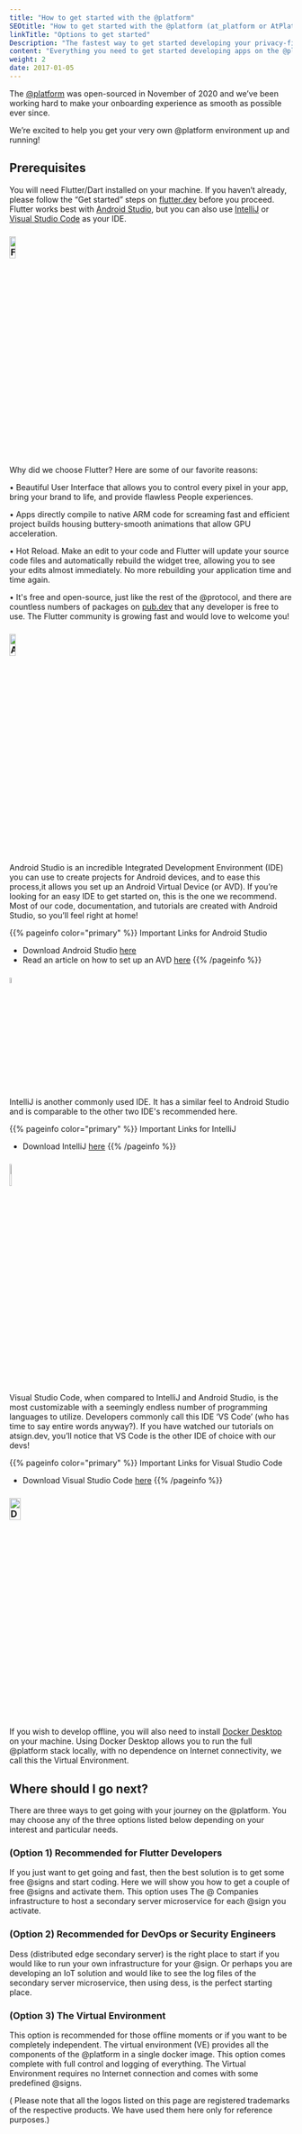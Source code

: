 ```yaml
---
title: "How to get started with the @platform"
SEOtitle: "How to get started with the @platform (at_platform or AtPlatform)"
linkTitle: "Options to get started"
Description: "The fastest way to get started developing your privacy-first app on the @platform"
content: "Everything you need to get started developing apps on the @platform"
weight: 2
date: 2017-01-05
---
```


The [@platform](/docs/resources/glossary/#@platform) was open-sourced in November of 2020 and we’ve been working hard to make your onboarding experience as smooth as possible ever since.

We’re excited to help you get your very own @platform environment up and running!

## Prerequisites

You will need Flutter/Dart installed on your machine. If you haven’t already, please follow the “Get started” steps on [flutter.dev](https://flutter.dev) before you proceed. Flutter works best with [Android Studio](https://developer.android.com/studio), but you can also use [IntelliJ](https://www.jetbrains.com/idea/download/#section=windows) or [Visual Studio Code](https://code.visualstudio.com/download) as your IDE.

### <a href="https://flutter.dev/"><img src="https://flutter.dev/assets/images/shared/brand/flutter/logo/flutter-lockup.png" alt="Flutter" height="10%" width="15%"></a>

Why did we choose Flutter? Here are some of our favorite reasons:

• Beautiful User Interface that allows you to control every pixel in your app, bring your brand to life, and provide flawless People experiences.

• Apps directly compile to native ARM code for screaming fast and efficient project builds housing buttery-smooth animations that allow GPU acceleration.

• Hot Reload. Make an edit to your code and Flutter will update your source code files and automatically rebuild the widget tree, allowing you to see your edits almost immediately. No more rebuilding your application time and time again.

• It's free and open-source, just like the rest of the @protocol, and there are countless numbers of packages on [pub.dev](https://pub.dev) that any developer is free to use. The Flutter community is growing fast and would love to welcome you!

### <a href="https://developer.android.com/studio"><img src="https://upload.wikimedia.org/wikipedia/commons/thumb/9/92/Android_Studio_Trademark.svg/256px-Android_Studio_Trademark.svg.png" alt="Android Studio" height="10%" width="15%"></a>

Android Studio is an incredible Integrated Development Environment (IDE) you can use to create projects for Android devices, and to ease this process,it allows you set up an Android Virtual Device (or AVD). If you’re looking for an easy IDE to get started on, this is the one we recommend. Most of our code, documentation, and tutorials are created with Android Studio, so you’ll feel right at home!

{{% pageinfo color="primary" %}}
Important Links for Android Studio

- Download Android Studio [here](https://developer.android.com/studio)
- Read an article on how to set up an AVD [here](https://blog.atsign.dev/running-one-or-more-emulators-through-cli-using-android-studio-ckm2kuryy00v5mss16f1agh7m)
  {{% /pageinfo %}}

### <a href="https://www.jetbrains.com/idea/"><img src="https://upload.wikimedia.org/wikipedia/commons/thumb/9/9c/IntelliJ_IDEA_Icon.svg/64px-IntelliJ_IDEA_Icon.svg.png" alt="IntelliJ" width="5%" ></a>

IntelliJ is another commonly used IDE. It has a similar feel to Android Studio and is comparable to the other two IDE's recommended here.

{{% pageinfo color="primary" %}}
Important Links for IntelliJ

- Download IntelliJ [here](https://www.jetbrains.com/idea/download/#section=windows)
  {{% /pageinfo %}}

### <a href="https://code.visualstudio.com/"><img src="https://upload.wikimedia.org/wikipedia/commons/thumb/9/9a/Visual_Studio_Code_1.35_icon.svg/150px-Visual_Studio_Code_1.35_icon.svg.png" alt="Visual Studio Code" height="10%" width="5%"></a>

Visual Studio Code, when compared to IntelliJ and Android Studio, is the most customizable with a seemingly endless number of programming languages to utilize. Developers commonly call this IDE ‘VS Code’ (who has time to say entire words anyway?). If you have watched our tutorials on atsign.dev, you’ll notice that VS Code is the other IDE of choice with our devs!

{{% pageinfo color="primary" %}}
Important Links for Visual Studio Code

- Download Visual Studio Code [here](https://code.visualstudio.com/download)
  {{% /pageinfo %}}

### <a href="https://docs.docker.com/docker-for-mac/install/"><img src="https://www.docker.com/sites/default/files/d8/2019-07/horizontal-logo-monochromatic-white.png" alt="Docker Desktop" height="10%" width="20%"></a>

If you wish to develop offline, you will also need to install [Docker Desktop](https://www.docker.com/products/docker-desktop) on your machine. Using Docker Desktop
allows you to run the full @platform stack locally, with no dependence on Internet connectivity, we call this the Virtual Environment.

## Where should I go next?

There are three ways to get going with your journey on the @platform. You may choose any of the three options listed below depending on your interest and particular needs.

### (Option 1) Recommended for Flutter Developers

If you just want to get going and fast, then the best solution is to get some free @signs and start coding. Here we will show you how to get a couple of free @signs
and activate them. This option uses The @ Companies infrastructure to host a secondary server microservice for each @sign you activate.

### (Option 2) Recommended for DevOps or Security Engineers

Dess (distributed edge secondary server) is the right place to start if you would like to run your own infrastructure for your @sign. Or perhaps you are developing
an IoT solution and would like to see the log files of the secondary server microservice, then using dess, is the perfect starting place.

### (Option 3) The Virtual Environment

This option is recommended for those offline moments or if you want to be completely independent. The virtual environment (VE) provides all the components of the @platform in a single docker image. This option comes complete with full control and logging of everything. The Virtual Environment requires no Internet connection and comes with some predefined @signs.

( Please note that all the logos listed on this page are registered trademarks of the respective products. We have used them here only for reference purposes.)
